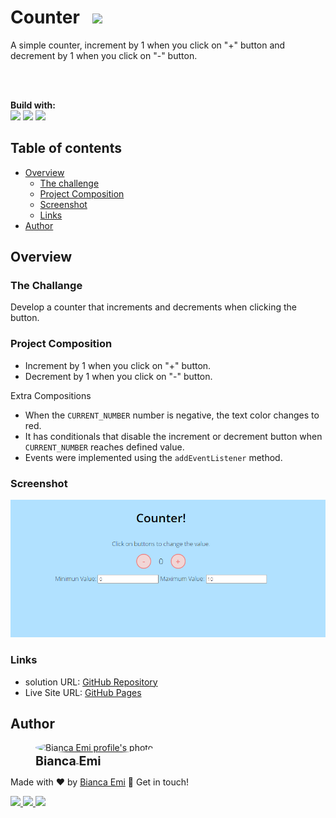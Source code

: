 # Counter &nbsp; <img src="https://img.shields.io/badge/status-done-green?style=for-the-badge" height="24px"/>

A simple counter, increment by 1 when you click on "+" button and decrement by 1 when you click on "-" button.

<br/><br/>

<b>Build with:</b> <br/>
<img src="https://img.shields.io/badge/html5-%23E34F26.svg?style=for-the-badge&logo=html5&logoColor=white" height="24px"/>
<img src="https://img.shields.io/badge/css3-%231572B6.svg?style=for-the-badge&logo=css3&logoColor=white" height="24px" />
<img src="https://img.shields.io/badge/javascript-%23323330.svg?style=for-the-badge&logo=javascript&logoColor=%23F7DF1E" height="24px" />

## Table of contents

- [Overview](#overview)
  - [The challenge](#the-challenge)
  - [Project Composition](#project-composition)
  - [Screenshot](#screenshot)
  - [Links](#links)
- [Author](#author)

## Overview

### The Challange
Develop a counter that increments and decrements when clicking the button.

### Project Composition
- Increment by 1 when you click on "+" button.
- Decrement by 1 when you click on "-" button.

Extra Compositions
- When the `CURRENT_NUMBER` number is negative, the text color changes to red.
- It has conditionals that disable the increment or decrement button when `CURRENT_NUMBER` reaches defined value.
- Events were implemented using the `addEventListener` method.

### Screenshot
<p align="center">
    <img src="./assets/img/photo.png" alt="counter solution page" width="600px">
</p>

### Links
- solution URL: [GitHub Repository](https://github.com/bemibrando/website-study/tree/main/frontend/counter)
- Live Site URL: [GitHub Pages](https://bemibrando.github.io/website-study/frontend/counter)

## Author
<div sytle="display: inline-block;">
    <figure>
        <a href="https://github.com/bemibrando" target="_blank">
            <img style="border-radius: 50%;" src="https://avatars.githubusercontent.com/u/102377919?v=4" width="100px" alt="Bianca Emi profile's photo"> <br />
            <sub style="text-align: center; font-size: 1.4em;"><b>Bianca Emi</b></sub>
        </a>
    </figure>
    <p>Made with ♥ by <a href="https://github.com/bemibrando" target="_blank">Bianca Emi</a> 👋 Get in touch!</p>
    <div align="start">
        <a href="https://www.linkedin.com/in/bianca-emi/" target="_blank">
            <img src="https://img.shields.io/badge/LinkedIn-0077B5?style=for-the-badge&logo=linkedin&logoColor=white">
        </a>   
        <a href="https://twitter.com/bemibrando" target="_blank">
            <img src="https://img.shields.io/badge/Twitter-1DA1F2?style=for-the-badge&logo=twitter&logoColor=white">
        </a>   
        <a href="mailto: bemi.brando@outlook.com">
            <img src="https://img.shields.io/badge/bemi.brando@outlook.com-0078D4?style=for-the-badge&logo=microsoft-outlook&logoColor=white">
        </a><br/>
    </div>
</div>
